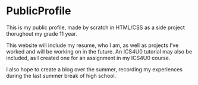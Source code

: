 # PublicProfile
This is my public profile, made by scratch in HTML/CSS as a side project thorughout my grade 11 year.

This website will include my resume, who I am, as well as projects I've worked and will be working on in the future.
An ICS4U0 tutorial may also be included, as I created one for an assignment in my ICS4U0 course. 

I also hope to create a blog over the summer, recording my experiences during the last summer break of high school.
